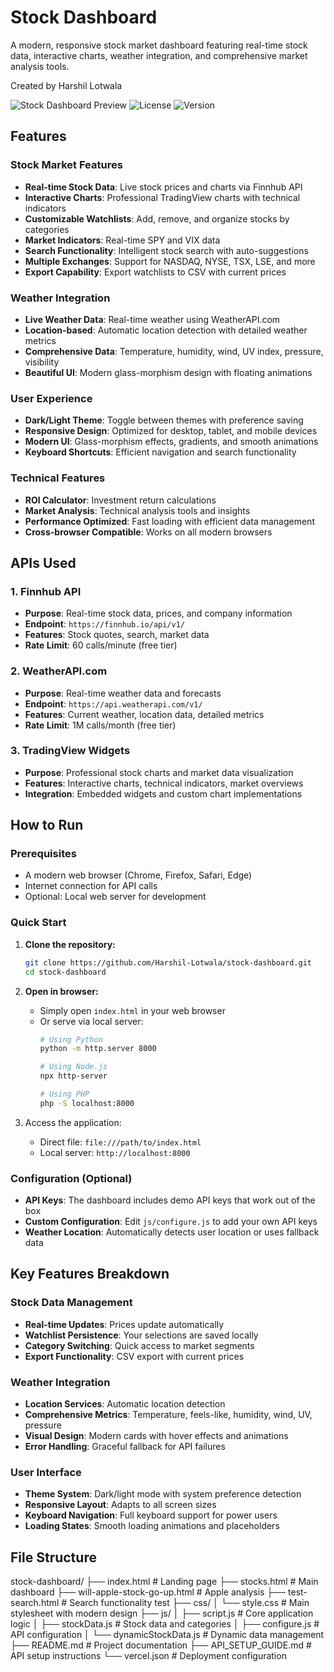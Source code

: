 #  Stock Dashboard

A modern, responsive stock market dashboard featuring real-time stock data, interactive charts, weather integration, and comprehensive market analysis tools.

Created by Harshil Lotwala

![Stock Dashboard Preview](https://img.shields.io/badge/Status-Live-brightgreen) ![License](https://img.shields.io/badge/License-MIT-blue) ![Version](https://img.shields.io/badge/Version-2.0-orange)

##  Features

### Stock Market Features
- **Real-time Stock Data**: Live stock prices and charts via Finnhub API
- **Interactive Charts**: Professional TradingView charts with technical indicators
- **Customizable Watchlists**: Add, remove, and organize stocks by categories
- **Market Indicators**: Real-time SPY and VIX data
- **Search Functionality**: Intelligent stock search with auto-suggestions
- **Multiple Exchanges**: Support for NASDAQ, NYSE, TSX, LSE, and more
- **Export Capability**: Export watchlists to CSV with current prices

### Weather Integration
- **Live Weather Data**: Real-time weather using WeatherAPI.com
- **Location-based**: Automatic location detection with detailed weather metrics
- **Comprehensive Data**: Temperature, humidity, wind, UV index, pressure, visibility
- **Beautiful UI**: Modern glass-morphism design with floating animations

### User Experience
- **Dark/Light Theme**: Toggle between themes with preference saving
- **Responsive Design**: Optimized for desktop, tablet, and mobile devices
- **Modern UI**: Glass-morphism effects, gradients, and smooth animations
- **Keyboard Shortcuts**: Efficient navigation and search functionality

### Technical Features
- **ROI Calculator**: Investment return calculations
- **Market Analysis**: Technical analysis tools and insights
- **Performance Optimized**: Fast loading with efficient data management
- **Cross-browser Compatible**: Works on all modern browsers

##  APIs Used

### 1. Finnhub API
- **Purpose**: Real-time stock data, prices, and company information
- **Endpoint**: `https://finnhub.io/api/v1/`
- **Features**: Stock quotes, search, market data
- **Rate Limit**: 60 calls/minute (free tier)

### 2. **WeatherAPI.com**
- **Purpose**: Real-time weather data and forecasts
- **Endpoint**: `https://api.weatherapi.com/v1/`
- **Features**: Current weather, location data, detailed metrics
- **Rate Limit**: 1M calls/month (free tier)

### 3. **TradingView Widgets**
- **Purpose**: Professional stock charts and market data visualization
- **Features**: Interactive charts, technical indicators, market overviews
- **Integration**: Embedded widgets and custom chart implementations

## How to Run

### Prerequisites
- A modern web browser (Chrome, Firefox, Safari, Edge)
- Internet connection for API calls
- Optional: Local web server for development

### Quick Start
1. **Clone the repository:**
   ```bash
   git clone https://github.com/Harshil-Lotwala/stock-dashboard.git
   cd stock-dashboard
   ```

2. **Open in browser:**
   - Simply open `index.html` in your web browser
   - Or serve via local server:
     ```bash
     # Using Python
     python -m http.server 8000
     
     # Using Node.js
     npx http-server
     
     # Using PHP
     php -S localhost:8000
     ```

3. Access the application:
   - Direct file: `file:///path/to/index.html`
   - Local server: `http://localhost:8000`

### Configuration (Optional)
- **API Keys**: The dashboard includes demo API keys that work out of the box
- **Custom Configuration**: Edit `js/configure.js` to add your own API keys
- **Weather Location**: Automatically detects user location or uses fallback data

## Key Features Breakdown

### Stock Data Management
- **Real-time Updates**: Prices update automatically
- **Watchlist Persistence**: Your selections are saved locally
- **Category Switching**: Quick access to market segments
- **Export Functionality**: CSV export with current prices

### Weather Integration
- **Location Services**: Automatic location detection
- **Comprehensive Metrics**: Temperature, feels-like, humidity, wind, UV, pressure
- **Visual Design**: Modern cards with hover effects and animations
- **Error Handling**: Graceful fallback for API failures

### User Interface
- **Theme System**: Dark/light mode with system preference detection
- **Responsive Layout**: Adapts to all screen sizes
- **Keyboard Navigation**: Full keyboard support for power users
- **Loading States**: Smooth loading animations and placeholders

## File Structure


stock-dashboard/
├── index.html              # Landing page
├── stocks.html             # Main dashboard
├── will-apple-stock-go-up.html # Apple analysis
├── test-search.html        # Search functionality test
├── css/
│   └── style.css          # Main stylesheet with modern design
├── js/
│   ├── script.js          # Core application logic
│   ├── stockData.js       # Stock data and categories
│   ├── configure.js       # API configuration
│   └── dynamicStockData.js # Dynamic data management
├── README.md              # Project documentation
├── API_SETUP_GUIDE.md     # API setup instructions
└── vercel.json           # Deployment configuration













